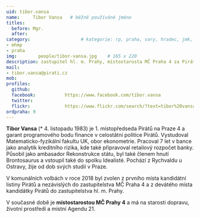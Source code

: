 ```yaml
---
uid: tibor.vansa
name:     Tibor Vansa  	# běžně používáné jméno
titles:
  before: Mgr. 
  after:
category:                 	# kategorie: rp, praha, vary, hradec, jmk, senat
- mhmp
- praha
img: 		people/tibor-vansa.jpg    # 165 x 220
description: zastupitel hl. m. Prahy, místostarosta MČ Praha 4 za Piráty            	# kratký popis, max 160 znaků
mail:
- tibor.vansa@pirati.cz
mob:			  
profiles:
  github:                 
  facebook: 		  https://www.facebook.com/tibor.vansa
  twitter: 		  
  flickr:     		  https://www.flickr.com/search/?text=tibor%20vansa
ordpraha: 9
---
```


**Tibor Vansa** (* 4. listopadu 1983) je 1. místopředseda Pirátů na Praze 4 a garant programového bodu finance v celostátní politice Pirátů. Vystudoval Matematicko-fyzikální fakultu UK, obor ekonometrie. Pracoval 7 let v bance jako analytik kreditního rizika, kde také připravoval retailový rozpočet banky. Působil jako ambasador Rekonstrukce státu, byl také členem hnutí Brontosaurus a vstoupil také do spolku Idealisté. Pochází z Rychvaldu u Ostravy, žije od dob svých studií v Praze. 

V komunálních volbách v roce 2018 byl zvolen z prvního místa kandidátní listiny Pirátů a nezávislých do zastupitelstva MČ Praha 4 a z devátého místa kandidátky Pirátů do zastupitelstva hl. m. Prahy. 

V současné době je **místostarostou MČ Prahy 4** a má na starosti dopravu, životní prostředí a místní Agendu 21.


